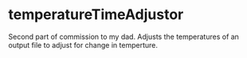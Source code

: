 # temperatureTimeAdjustor
Second part of commission to my dad. Adjusts the temperatures of an output file to adjust for change in temperture.
